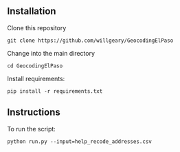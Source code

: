 ## Installation

Clone this repository

`git clone https://github.com/willgeary/GeocodingElPaso`

Change into the main directory

`cd GeocodingElPaso`

Install requirements:

`pip install -r requirements.txt`

## Instructions

To run the script:

`python run.py --input=help_recode_addresses.csv`
